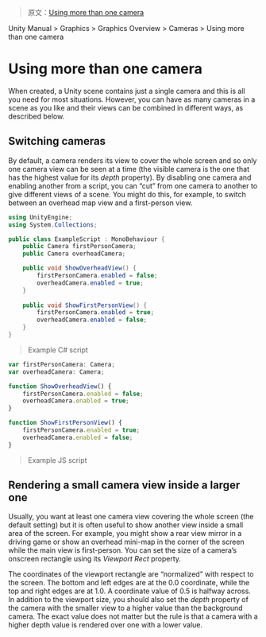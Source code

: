 > 原文：[Using more than one camera](http://docs.unity3d.com/Manual/MultipleCameras.html)

Unity Manual > Graphics > Graphics Overview > Cameras > Using more than one camera

# Using more than one camera
When created, a Unity scene contains just a single camera and this is all you need for most situations. However, you can have as many cameras in a scene as you like and their views can be combined in different ways, as described below.

## Switching cameras

By default, a camera renders its view to cover the whole screen and so only one camera view can be seen at a time (the visible camera is the one that has the highest value for its _depth_ property). By disabling one camera and enabling another from a script, you can “cut” from one camera to another to give different views of a scene. You might do this, for example, to switch between an overhead map view and a first-person view.

```c#
using UnityEngine;
using System.Collections;

public class ExampleScript : MonoBehaviour {
    public Camera firstPersonCamera;
    public Camera overheadCamera;

    public void ShowOverheadView() {
        firstPersonCamera.enabled = false;
        overheadCamera.enabled = true;
    }
    
    public void ShowFirstPersonView() {
        firstPersonCamera.enabled = true;
        overheadCamera.enabled = false;
    }
}
```
> Example C# script

```js
var firstPersonCamera: Camera;
var overheadCamera: Camera;

function ShowOverheadView() {
    firstPersonCamera.enabled = false;
    overheadCamera.enabled = true;
}

function ShowFirstPersonView() {
    firstPersonCamera.enabled = true;
    overheadCamera.enabled = false;
}
```
> Example JS script

## Rendering a small camera view inside a larger one

Usually, you want at least one camera view covering the whole screen (the default setting) but it is often useful to show another view inside a small area of the screen. For example, you might show a rear view mirror in a driving game or show an overhead mini-map in the corner of the screen while the main view is first-person. You can set the size of a camera’s onscreen rectangle using its _Viewport Rect_ property.

The coordinates of the viewport rectangle are “normalized” with respect to the screen. The bottom and left edges are at the 0.0 coordinate, while the top and right edges are at 1.0. A coordinate value of 0.5 is halfway across. In addition to the viewport size, you should also set the _depth_ property of the camera with the smaller view to a higher value than the background camera. The exact value does not matter but the rule is that a camera with a higher depth value is rendered over one with a lower value.
